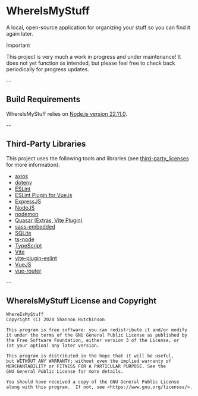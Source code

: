 # WhereIsMyStuff
A local, open-source application for organizing your stuff so you can find it again later.

> [!IMPORTANT]
> This project is very much a work in progress and under maintenance! It does not yet function as intended, but please feel free to check back periodically for progress updates.


--

## Build Requirements
WhereIsMyStuff relies on [Node.js version 22.11.0](https://nodejs.org/en/download/package-manager).


--

##  Third-Party Libraries
This project uses the following tools and libraries (see [third-party_licenses](./third-party_licenses/) for more information):

* [axios](https://github.com/axios/axios)
* [dotenv](https://github.com/motdotla/dotenv)
* [ESLint](https://github.com/eslint/eslint)
* [ESLint Plugin for Vue.js](https://github.com/vuejs/eslint-plugin-vue)
* [ExpressJS](https://github.com/expressjs/express)
* [NodeJS](https://github.com/nodejs/node)
* [nodemon](https://github.com/remy/nodemon)
* [Quasar (Extras, Vite Plugin)](https://github.com/quasarframework/quasar)
* [sass-embedded](https://github.com/sass/embedded-host-node)
* [SQLite](https://sqlite.org/index.html)
* [ts-node](https://github.com/TypeStrong/ts-node)
* [TypeScript](https://github.com/microsoft/TypeScript)
* [Vite](https://github.com/vitejs/vite)
* [vite-plugin-eslint](https://github.com/gxmari007/vite-plugin-eslint)
* [VueJS](https://github.com/vuejs/core)
* [vue-router](https://github.com/vuejs/router)

--

## WhereIsMyStuff License and Copyright

    WhereIsMyStuff
    Copyright (C) 2024 Shannon Hutchinson

    This program is free software: you can redistribute it and/or modify
    it under the terms of the GNU General Public License as published by
    the Free Software Foundation, either version 3 of the License, or
    (at your option) any later version.

    This program is distributed in the hope that it will be useful,
    but WITHOUT ANY WARRANTY; without even the implied warranty of
    MERCHANTABILITY or FITNESS FOR A PARTICULAR PURPOSE. See the
    GNU General Public License for more details.

    You should have received a copy of the GNU General Public License
    along with this program.  If not, see <https://www.gnu.org/licenses/>.

